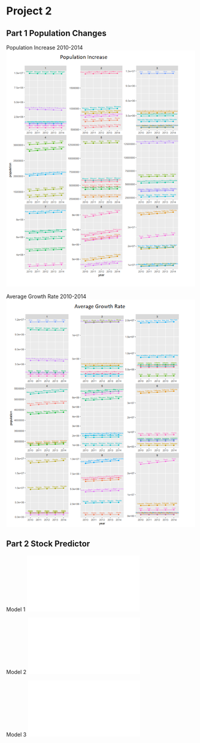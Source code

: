# Project 2

## Part 1 Population Changes

Population Increase 2010-2014
![](Populationincrease.png)

Average Growth Rate 2010-2014
![](averagegrowthrate.png)

## Part 2 Stock Predictor

Model 1 
![](RCL_model1.txt)

Model 2 
![](RCL_model2.txt)

Model 3 
![](RCL_model3.txt)
